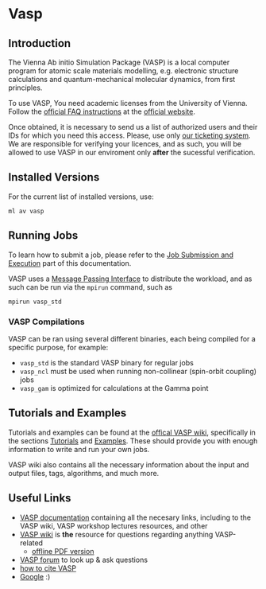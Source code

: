 # Vasp

## Introduction

The Vienna Ab initio Simulation Package (VASP) is a local computer program for atomic scale materials modelling, e.g. electronic structure calculations and quantum-mechanical molecular dynamics, from first principles.

To use VASP, You need academic licenses from the University of Vienna. Follow the [official FAQ instructions](https://www.vasp.at/faqs/) at the [official website](https://www.vasp.at/).

Once obtained, it is necessary to send us a list of authorized users and their IDs for which you need this access. Please, use only [our ticketing system](https://support.it4i.cz/rt). We are responsible for verifying your licences, and as such, you will be allowed to use VASP in our enviroment only **after** the sucessful verification.

## Installed Versions

For the current list of installed versions, use:

```console
ml av vasp
```

## Running Jobs

To learn how to submit a job, please refer to the [Job Submission and Execution](https://docs.it4i.cz/general/job-submission-and-execution/) part of this documentation.

VASP uses a [Message Passing Interface](https://en.wikipedia.org/wiki/Message_Passing_Interface) to distribute the workload, and as such can be run via the `mpirun` command, such as

```console
mpirun vasp_std
```

### VASP Compilations

VASP can be ran using several different binaries, each being compiled for a specific purpose, for example:

* `vasp_std` is the standard VASP binary for regular jobs
* `vasp_ncl` must be used when running non-collinear (spin-orbit coupling) jobs
* `vasp_gam` is optimized for calculations at the Gamma point

<!---

* `vasp_gpu_std` is a compilation for GPU calculations
* `vasp_gpu_ncl` has to be used when running a non-collinear job on GPU

-->

## Tutorials and Examples

Tutorials and examples can be found at the [offical VASP wiki](https://www.vasp.at/wiki/index.php/The_VASP_Manual), specifically in the sections [Tutorials](https://www.vasp.at/wiki/index.php/Category:Tutorials) and [Examples](https://www.vasp.at/wiki/index.php/Category:Examples). These should provide you with enough information to write and run your own jobs.

VASP wiki also contains all the necessary information about the input and output files, tags, algorithms, and much more.

## Useful Links

* [VASP documentation](https://www.vasp.at/documentation/) containing all the necesary links, including to the VASP wiki, VASP workshop lectures resources, and other
* [VASP wiki](https://www.vasp.at/wiki/index.php/The_VASP_Manual) is **the** resource for questions regarding anything VASP-related
  * [offline PDF version](https://cms.mpi.univie.ac.at/vasp/vasp.pdf)
* [VASP forum](https://www.vasp.at/forum/) to look up & ask questions
* [how to cite VASP](https://www.vasp.at/forum/viewtopic.php?f=4&t=2971)
* [Google](https://www.google.com) :)
